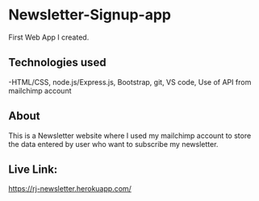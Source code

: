 # Newsletter-Signup-app
First Web App I created. 

## Technologies used 
-HTML/CSS, node.js/Express.js, Bootstrap, git, VS code, Use of API from mailchimp account

## About
This is a Newsletter website where I used my mailchimp account to store the data entered by user who want to subscribe my newsletter.

## Live Link: 
https://rj-newsletter.herokuapp.com/

